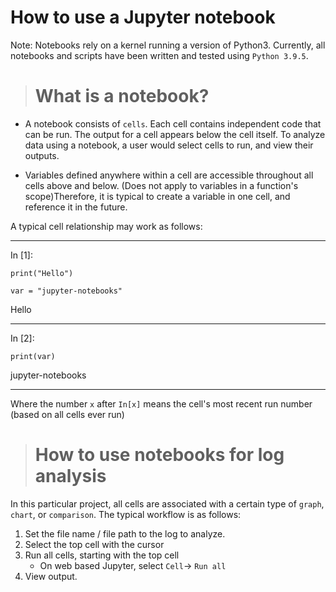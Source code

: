 # How to use a Jupyter notebook

Note: Notebooks rely on a kernel running a version of Python3. Currently, all notebooks and scripts have been written and tested using `Python 3.9.5`.

> # What is a notebook?

- A notebook consists of `cells`. Each cell contains independent code that can be run. The output for a cell appears below the cell itself. To analyze data using a notebook, a user would select cells to run, and view their outputs. 


- Variables defined anywhere within a cell are accessible throughout all cells above and below. (Does not apply to variables in a function's scope)Therefore, it is typical to create a variable in one cell, and reference it in the future.

A typical cell relationship may work as follows:

--- 
In \[1]: 

    print("Hello")

    var = "jupyter-notebooks"
Hello

---

In \[2]:

    print(var)

jupyter-notebooks

--- 

Where the number `x` after  `In[x]` means the cell's most recent run number (based on all cells ever run)



> # How to use notebooks for log analysis
In this particular project, all cells are associated with a certain type of `graph`, `chart`, or `comparison`. The typical workflow is as follows:



1. Set the file name / file path to the log to analyze. 
2. Select the top cell with the cursor
3. Run all cells, starting with the top cell
    - On web based Jupyter, select `Cell`-> `Run all`
4. View output.
